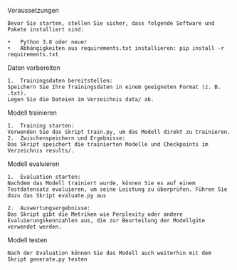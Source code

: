 Voraussetzungen

	Bevor Sie starten, stellen Sie sicher, dass folgende Software und Pakete installiert sind:

	•	Python 3.8 oder neuer
	•	Abhängigkeiten aus requirements.txt installieren: pip install -r requirements.txt


Daten vorbereiten

	1. 	Trainingsdaten bereitstellen:
	Speichern Sie Ihre Trainingsdaten in einem geeigneten Format (z. B. .txt).
	Legen Sie die Dateien im Verzeichnis data/ ab.


Modell trainieren

	1.	Training starten:
	Verwenden Sie das Skript train.py, um das Modell direkt zu trainieren.
	2.	Zwischenspeichern und Ergebnisse:
	Das Skript speichert die trainierten Modelle und Checkpoints im Verzeichnis results/.


Modell evaluieren

	1.	Evaluation starten:
	Nachdem das Modell trainiert wurde, können Sie es auf einem Testdatensatz evaluieren, um seine Leistung zu überprüfen. Führen Sie dazu das Skript evaluate.py aus

 	2.	Auswertungsergebnisse:
	Das Skript gibt die Metriken wie Perplexity oder andere Evaluierungskennzahlen aus, die zur Beurteilung der Modellgüte verwendet werden.


Modell testen

	Nach der Evaluation können Sie das Modell auch weiterhin mit dem Skript generate.py testen



